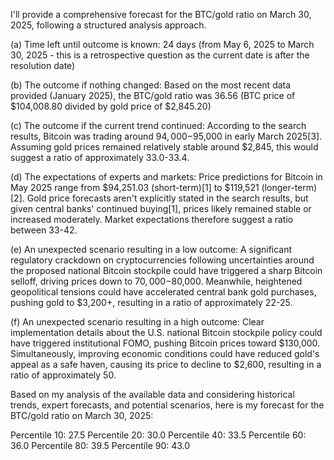 I'll provide a comprehensive forecast for the BTC/gold ratio on March 30, 2025, following a structured analysis approach.

(a) Time left until outcome is known: 24 days (from May 6, 2025 to March 30, 2025 - this is a retrospective question as the current date is after the resolution date)

(b) The outcome if nothing changed: Based on the most recent data provided (January 2025), the BTC/gold ratio was 36.56 (BTC price of $104,008.80 divided by gold price of $2,845.20)

(c) The outcome if the current trend continued: According to the search results, Bitcoin was trading around $94,000-$95,000 in early March 2025[3]. Assuming gold prices remained relatively stable around $2,845, this would suggest a ratio of approximately 33.0-33.4.

(d) The expectations of experts and markets: Price predictions for Bitcoin in May 2025 range from $94,251.03 (short-term)[1] to $119,521 (longer-term)[2]. Gold price forecasts aren't explicitly stated in the search results, but given central banks' continued buying[1], prices likely remained stable or increased moderately. Market expectations therefore suggest a ratio between 33-42.

(e) An unexpected scenario resulting in a low outcome: A significant regulatory crackdown on cryptocurrencies following uncertainties around the proposed national Bitcoin stockpile could have triggered a sharp Bitcoin selloff, driving prices down to $70,000-$80,000. Meanwhile, heightened geopolitical tensions could have accelerated central bank gold purchases, pushing gold to $3,200+, resulting in a ratio of approximately 22-25.

(f) An unexpected scenario resulting in a high outcome: Clear implementation details about the U.S. national Bitcoin stockpile policy could have triggered institutional FOMO, pushing Bitcoin prices toward $130,000. Simultaneously, improving economic conditions could have reduced gold's appeal as a safe haven, causing its price to decline to $2,600, resulting in a ratio of approximately 50.

Based on my analysis of the available data and considering historical trends, expert forecasts, and potential scenarios, here is my forecast for the BTC/gold ratio on March 30, 2025:

Percentile 10: 27.5
Percentile 20: 30.0
Percentile 40: 33.5
Percentile 60: 36.0
Percentile 80: 39.5
Percentile 90: 43.0